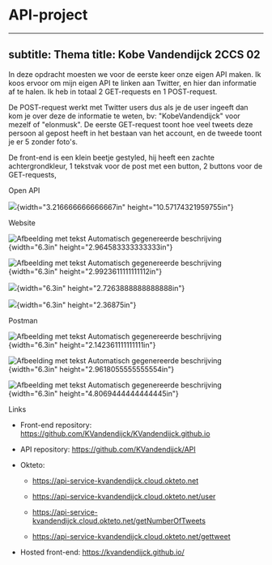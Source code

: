 # API-project
---
subtitle: Thema
title: Kobe Vandendijck 2CCS 02
---

In deze opdracht moesten we voor de eerste keer onze eigen API maken. Ik
koos ervoor om mijn eigen API te linken aan Twitter, en hier dan
informatie af te halen. Ik heb in totaal 2 GET-requests en 1
POST-request.

De POST-request werkt met Twitter users dus als je de user ingeeft dan
kom je over deze de informatie te weten, bv: "KobeVandendijck" voor
mezelf of "elonmusk". De eerste GET-request toont hoe veel tweets deze
persoon al gepost heeft in het bestaan van het account, en de tweede
toont je er 5 zonder foto's.

De front-end is een klein beetje gestyled, hij heeft een zachte
achtergrondkleur, 1 tekstvak voor de post met een button, 2 buttons voor
de GET-requests,

Open API

![](vertopal_a987c8f445dd4f10bdd11a2b08a533e4/media/image1.png){width="3.216666666666667in"
height="10.57174321959755in"}

Website

![Afbeelding met tekst Automatisch gegenereerde
beschrijving](vertopal_a987c8f445dd4f10bdd11a2b08a533e4/media/image2.png){width="6.3in"
height="2.964583333333333in"}

![Afbeelding met tekst Automatisch gegenereerde
beschrijving](vertopal_a987c8f445dd4f10bdd11a2b08a533e4/media/image3.png){width="6.3in"
height="2.9923611111111112in"}

![](vertopal_a987c8f445dd4f10bdd11a2b08a533e4/media/image4.png){width="6.3in"
height="2.7263888888888888in"}

![](vertopal_a987c8f445dd4f10bdd11a2b08a533e4/media/image5.png){width="6.3in"
height="2.36875in"}

Postman

![Afbeelding met tekst Automatisch gegenereerde
beschrijving](vertopal_a987c8f445dd4f10bdd11a2b08a533e4/media/image6.png){width="6.3in"
height="2.142361111111111in"}

![Afbeelding met tekst Automatisch gegenereerde
beschrijving](vertopal_a987c8f445dd4f10bdd11a2b08a533e4/media/image7.png){width="6.3in"
height="2.9618055555555554in"}

![Afbeelding met tekst Automatisch gegenereerde
beschrijving](vertopal_a987c8f445dd4f10bdd11a2b08a533e4/media/image8.png){width="6.3in"
height="4.8069444444444445in"}

Links

-   Front-end repository:
    <https://github.com/KVandendijck/KVandendijck.github.io>

-   API repository: <https://github.com/KVandendijck/API>

-   Okteto:

    -   <https://api-service-kvandendijck.cloud.okteto.net>

    -   <https://api-service-kvandendijck.cloud.okteto.net/user>

    -   <https://api-service-kvandendijck.cloud.okteto.net/getNumberOfTweets>

    -   <https://api-service-kvandendijck.cloud.okteto.net/gettweet>

-   Hosted front-end: <https://kvandendijck.github.io/>
